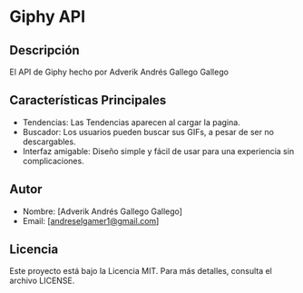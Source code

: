 # Giphy API

## Descripción
El API de Giphy hecho por Adverik Andrés Gallego Gallego

## Características Principales
- Tendencias: Las Tendencias aparecen al cargar la pagina.
- Buscador: Los usuarios pueden buscar sus GIFs, a pesar de ser no descargables.
- Interfaz amigable: Diseño simple y fácil de usar para una experiencia sin complicaciones.

## Autor
- Nombre: [Adverik Andrés Gallego Gallego]
- Email: [andreselgamer1@gmail.com]

## Licencia
Este proyecto está bajo la Licencia MIT. Para más detalles, consulta el archivo LICENSE.
